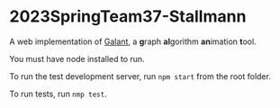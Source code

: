 # 2023SpringTeam37-Stallmann

A web implementation of [Galant](https://github.com/mfms-ncsu/galant), a **g**raph **al**gorithm **an**imation **t**ool.


You must have node installed to run.

To run the test development server, run `npm start` from the root folder.

To run tests, run `nmp test`.